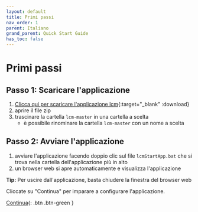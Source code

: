 ```yaml
---
layout: default
title: Primi passi
nav_order: 1
parent: Italiano
grand_parent: Quick Start Guide
has_toc: false
---
```


# Primi passi
## Passo 1: Scaricare l'applicazione
1. [Clicca qui per scaricare l'applicazione lcm](https://downgit.github.io/#/home?url=https://github.com/hslu-ige-laes/lcm){:target="_blank" :download}
1. aprire il file zip
1. trascinare la cartella `lcm-master` in una cartella a scelta
   - è possibile rinominare la cartella `lcm-master` con un nome a scelta

## Passo 2: Avviare l'applicazione
1. avviare l'applicazione facendo doppio clic sul file `lcmStartApp.bat` che si trova nella cartella dell'applicazione più in alto
1. un browser web si apre automaticamente e visualizza l'applicazione

**Tip:** Per uscire dall'applicazione, basta chiudere la finestra del browser web

Cliccate su "Continua" per imparare a configurare l'applicazione.

[Continua](https://hslu-ige-laes.github.io/lcm/docs/quickStartGuide/it/configuration/){: .btn .btn-green }
